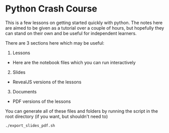 # Python Crash Course 

This is a few lessons on getting started quickly with python. The notes here are aimed to be given as a tutorial over a couple of hours, but hopefully they can stand on their own and be useful for independent learners. 

There are 3 sections here which may be useful: 
1. Lessons
  - Here are the notebook files which you can run interactively 
2. Slides
  - RevealJS versions of the lessons 
3. Documents
  - PDF versions of the lessons 
  
You can generate all of these files and folders by running the script in the root directory (if you want, but shouldn't need to)

```bash
./export_slides_pdf.sh
```
